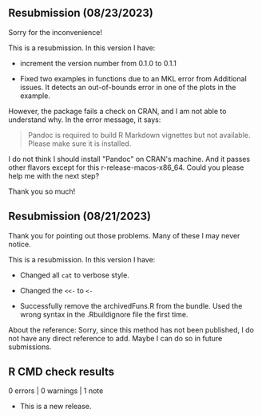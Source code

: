 ## Resubmission (08/23/2023)

Sorry for the inconvenience!

This is a resubmission. In this version I have:

* increment the version number from 0.1.0 to 0.1.1

* Fixed two examples in functions due to an MKL error from Additional issues. It detects an out-of-bounds error in one of the plots in the example.

However, the package fails a check on CRAN, and I am not able to understand why. In the error message, it says:

> Pandoc is required to build R Markdown vignettes but not available. Please make sure it is installed.

I do not think I should install "Pandoc" on CRAN's machine. And it passes other flavors except for this r-release-macos-x86_64. Could you please help me with the next step?

Thank you so much!

## Resubmission (08/21/2023)

Thank you for pointing out those problems. Many of these I may never notice.

This is a resubmission. In this version I have:

* Changed all `cat` to verbose style.

* Changed the `<<-` to `<-`

* Successfully remove the archivedFuns.R from the bundle. Used the wrong syntax in the .Rbuildignore file the first time.

About the reference: Sorry, since this method has not been published, I do not have any direct reference to add. Maybe I can do so in future submissions.

## R CMD check results

0 errors | 0 warnings | 1 note

* This is a new release.
